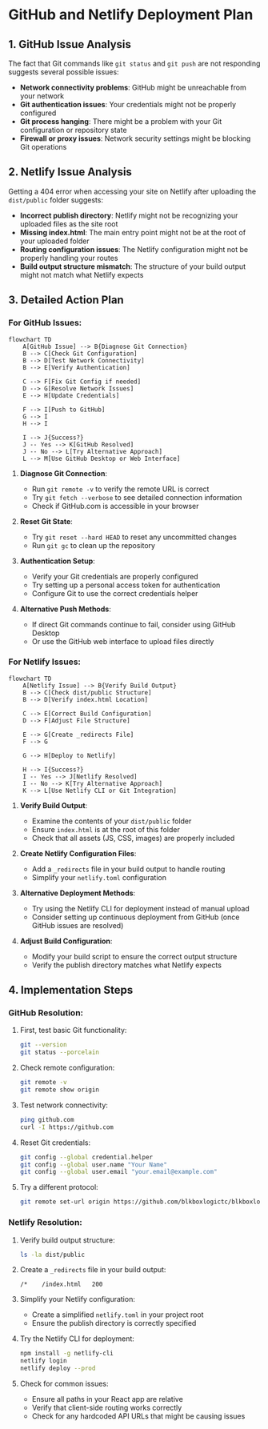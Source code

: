 # GitHub and Netlify Deployment Plan

## 1. GitHub Issue Analysis

The fact that Git commands like `git status` and `git push` are not responding suggests several possible issues:

- **Network connectivity problems**: GitHub might be unreachable from your network
- **Git authentication issues**: Your credentials might not be properly configured
- **Git process hanging**: There might be a problem with your Git configuration or repository state
- **Firewall or proxy issues**: Network security settings might be blocking Git operations

## 2. Netlify Issue Analysis

Getting a 404 error when accessing your site on Netlify after uploading the `dist/public` folder suggests:

- **Incorrect publish directory**: Netlify might not be recognizing your uploaded files as the site root
- **Missing index.html**: The main entry point might not be at the root of your uploaded folder
- **Routing configuration issues**: The Netlify configuration might not be properly handling your routes
- **Build output structure mismatch**: The structure of your build output might not match what Netlify expects

## 3. Detailed Action Plan

### For GitHub Issues:

```mermaid
flowchart TD
    A[GitHub Issue] --> B{Diagnose Git Connection}
    B --> C[Check Git Configuration]
    B --> D[Test Network Connectivity]
    B --> E[Verify Authentication]

    C --> F[Fix Git Config if needed]
    D --> G[Resolve Network Issues]
    E --> H[Update Credentials]

    F --> I[Push to GitHub]
    G --> I
    H --> I

    I --> J{Success?}
    J -- Yes --> K[GitHub Resolved]
    J -- No --> L[Try Alternative Approach]
    L --> M[Use GitHub Desktop or Web Interface]
```

1. **Diagnose Git Connection**:

   - Run `git remote -v` to verify the remote URL is correct
   - Try `git fetch --verbose` to see detailed connection information
   - Check if GitHub.com is accessible in your browser

2. **Reset Git State**:

   - Try `git reset --hard HEAD` to reset any uncommitted changes
   - Run `git gc` to clean up the repository

3. **Authentication Setup**:

   - Verify your Git credentials are properly configured
   - Try setting up a personal access token for authentication
   - Configure Git to use the correct credentials helper

4. **Alternative Push Methods**:
   - If direct Git commands continue to fail, consider using GitHub Desktop
   - Or use the GitHub web interface to upload files directly

### For Netlify Issues:

```mermaid
flowchart TD
    A[Netlify Issue] --> B{Verify Build Output}
    B --> C[Check dist/public Structure]
    B --> D[Verify index.html Location]

    C --> E[Correct Build Configuration]
    D --> F[Adjust File Structure]

    E --> G[Create _redirects File]
    F --> G

    G --> H[Deploy to Netlify]

    H --> I{Success?}
    I -- Yes --> J[Netlify Resolved]
    I -- No --> K[Try Alternative Approach]
    K --> L[Use Netlify CLI or Git Integration]
```

1. **Verify Build Output**:

   - Examine the contents of your `dist/public` folder
   - Ensure `index.html` is at the root of this folder
   - Check that all assets (JS, CSS, images) are properly included

2. **Create Netlify Configuration Files**:

   - Add a `_redirects` file in your build output to handle routing
   - Simplify your `netlify.toml` configuration

3. **Alternative Deployment Methods**:

   - Try using the Netlify CLI for deployment instead of manual upload
   - Consider setting up continuous deployment from GitHub (once GitHub issues are resolved)

4. **Adjust Build Configuration**:
   - Modify your build script to ensure the correct output structure
   - Verify the publish directory matches what Netlify expects

## 4. Implementation Steps

### GitHub Resolution:

1. First, test basic Git functionality:

   ```bash
   git --version
   git status --porcelain
   ```

2. Check remote configuration:

   ```bash
   git remote -v
   git remote show origin
   ```

3. Test network connectivity:

   ```bash
   ping github.com
   curl -I https://github.com
   ```

4. Reset Git credentials:

   ```bash
   git config --global credential.helper
   git config --global user.name "Your Name"
   git config --global user.email "your.email@example.com"
   ```

5. Try a different protocol:
   ```bash
   git remote set-url origin https://github.com/blkboxlogictc/blkboxlogic_website.git
   ```

### Netlify Resolution:

1. Verify build output structure:

   ```bash
   ls -la dist/public
   ```

2. Create a `_redirects` file in your build output:

   ```
   /*    /index.html   200
   ```

3. Simplify your Netlify configuration:

   - Create a simplified `netlify.toml` in your project root
   - Ensure the publish directory is correctly specified

4. Try the Netlify CLI for deployment:

   ```bash
   npm install -g netlify-cli
   netlify login
   netlify deploy --prod
   ```

5. Check for common issues:
   - Ensure all paths in your React app are relative
   - Verify that client-side routing works correctly
   - Check for any hardcoded API URLs that might be causing issues
